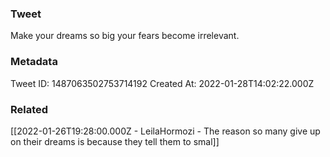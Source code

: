 ### Tweet
Make your dreams so big your fears become irrelevant.

### Metadata
Tweet ID: 1487063502753714192
Created At: 2022-01-28T14:02:22.000Z

### Related
[[2022-01-26T19:28:00.000Z - LeilaHormozi - The reason so many give up on their dreams is because they tell them to smal]]

